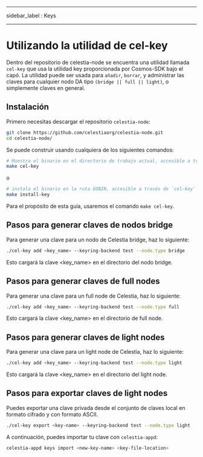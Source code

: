 - - -
sidebar_label : Keys
- - -

# Utilizando la utilidad de cel-key

Dentro del repositorio de celestia-node se encuentra una utilidad llamada `cel-key` que usa la utilidad key proporcionada por Cosmos-SDK bajo el capó. La utilidad puede ser usada para `añadir`, `borrar`, y administrar las claves para cualquier nodo DA tipo `(bridge || full || light)`, o simplemente claves en general.

## Instalación

Primero necesitas descargar el repositorio `celestia-node`:

```sh
git clone https://github.com/celestiaorg/celestia-node.git
cd celestia-node/
```

Se puede construir usando cualquiera de los siguientes comandos:

```sh
# Muestra el binario en el directorio de trabajo actual, accesible a través de `./cel-key`
make cel-key
```

o

```sh
# instala el binario en la ruta GOBIN, accesible a través de `cel-key`
make install-key
```

Para el propósito de esta guía, usaremos el comando `make cel-key`.

## Pasos para generar claves de nodos **bridge**

Para generar una clave para un nodo de Celestia bridge, haz lo siguiente:

```sh
./cel-key add <key_name> --keyring-backend test --node.type bridge
```

Esto cargará la clave <key_name> en el directorio del nodo bridge.

## Pasos para generar claves de **full** nodes

Para generar una clave para un full node de Celestia, haz lo siguiente:

```sh
./cel-key add <key_name> --keyring-backend test --node.type full
```

Esto cargará la clave <key_name> en el directorio de full node.

## Pasos para generar claves de **light** nodes

Para generar una clave para un light node de Celestia, haz lo siguiente:

```sh
./cel-key add <key_name> --keyring-backend test --node.type light
```

Esto cargará la clave <key_name> en el directorio del light node.

## Pasos para exportar claves de **light** nodes

Puedes exportar una clave privada desde el conjunto de claves local en formato cifrado y con formato ASCII.

```sh
./cel-key export <key-name> --keyring-backend test --node.type light
```

A continuación, puedes importar tu clave con `celestia-appd`:

```sh
celestia-appd keys import <new-key-name> <key-file-location> 
```
